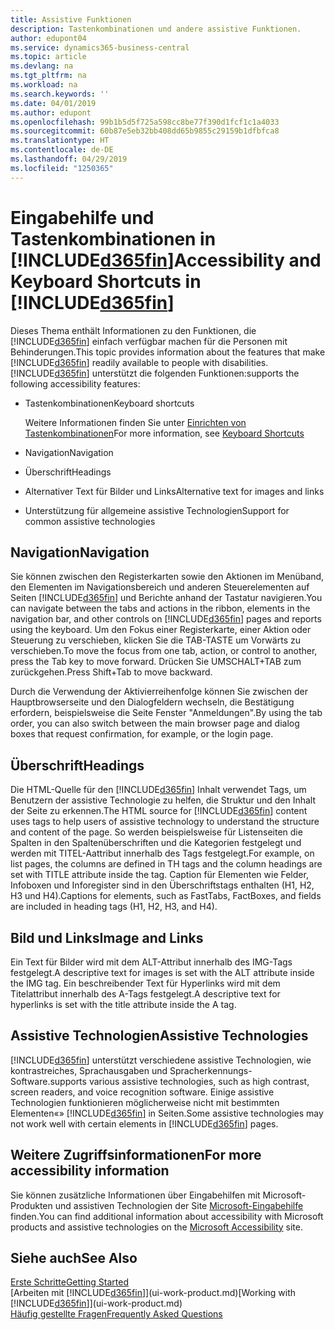 ```yaml
---
title: Assistive Funktionen
description: Tastenkombinationen und andere assistive Funktionen.
author: edupont04
ms.service: dynamics365-business-central
ms.topic: article
ms.devlang: na
ms.tgt_pltfrm: na
ms.workload: na
ms.search.keywords: ''
ms.date: 04/01/2019
ms.author: edupont
ms.openlocfilehash: 99b1b5d5f725a598cc8be77f390d1fcf1c1a4033
ms.sourcegitcommit: 60b87e5eb32bb408dd65b9855c29159b1dfbfca8
ms.translationtype: HT
ms.contentlocale: de-DE
ms.lasthandoff: 04/29/2019
ms.locfileid: "1250365"
---
```

# <a name="accessibility-and-keyboard-shortcuts-in-included365finincludesd365finmdmd"></a><span data-ttu-id="61f2d-103">Eingabehilfe und Tastenkombinationen in [!INCLUDE[d365fin](includes/d365fin_md.md)]</span><span class="sxs-lookup"><span data-stu-id="61f2d-103">Accessibility and Keyboard Shortcuts in [!INCLUDE[d365fin](includes/d365fin_md.md)]</span></span>
<span data-ttu-id="61f2d-104">Dieses Thema enthält Informationen zu den Funktionen, die [!INCLUDE[d365fin](includes/d365fin_md.md)] einfach verfügbar machen für die Personen mit Behinderungen.</span><span class="sxs-lookup"><span data-stu-id="61f2d-104">This topic provides information about the features that make [!INCLUDE[d365fin](includes/d365fin_md.md)] readily available to people with disabilities.</span></span> [!INCLUDE[d365fin](includes/d365fin_md.md)] <span data-ttu-id="61f2d-105">unterstützt die folgenden Funktionen:</span><span class="sxs-lookup"><span data-stu-id="61f2d-105">supports the following accessibility features:</span></span>  

-   <span data-ttu-id="61f2d-106">Tastenkombinationen</span><span class="sxs-lookup"><span data-stu-id="61f2d-106">Keyboard shortcuts</span></span>

    <span data-ttu-id="61f2d-107">Weitere Informationen finden Sie unter [Einrichten von Tastenkombinationen](keyboard-shortcuts.md)</span><span class="sxs-lookup"><span data-stu-id="61f2d-107">For more information, see [Keyboard Shortcuts](keyboard-shortcuts.md)</span></span>

-   <span data-ttu-id="61f2d-108">Navigation</span><span class="sxs-lookup"><span data-stu-id="61f2d-108">Navigation</span></span>  

-   <span data-ttu-id="61f2d-109">Überschrift</span><span class="sxs-lookup"><span data-stu-id="61f2d-109">Headings</span></span>  

-   <span data-ttu-id="61f2d-110">Alternativer Text für Bilder und Links</span><span class="sxs-lookup"><span data-stu-id="61f2d-110">Alternative text for images and links</span></span>  

-   <span data-ttu-id="61f2d-111">Unterstützung für allgemeine assistive Technologien</span><span class="sxs-lookup"><span data-stu-id="61f2d-111">Support for common assistive technologies</span></span>  

<!-- moved to separate article
##  <a name="Keyboard"></a> Keyboard Shortcuts in the browser
 [!INCLUDE[d365fin](includes/d365fin_md.md)] supports the keyboard shortcuts that are supported by most web browsers. The keyboard shortcuts described here refer to the U.S. keyboard layout. The layout of the keys on other keyboards may not correspond exactly to the keys on a U.S. keyboard.  

|To do this|Press|  
|----------------|-----------|  
|To move focus to the next or previous control or element on a page, such as buttons, fields, or items in a list.|Tab, Shift+Tab|  
|To enable or access the element or control that is in focus.|Enter|  
|To scroll items up and down in a list.|Up Arrow, Down Arrow|  
|To scroll columns of an item left and right in a list.|Left Arrow, Right Arrow|  
|To open a drop-down list or look up a value for a field.|Alt+Down Arrow|  
|To move focus to the next element outside the list.|Ctrl + Enter|  
|To see the transactions that resulted in a calculated value in a field.|Alt+Right Arrow|  

-->

##  <a name="Navigation"></a> <span data-ttu-id="61f2d-112">Navigation</span><span class="sxs-lookup"><span data-stu-id="61f2d-112">Navigation</span></span>  
 <span data-ttu-id="61f2d-113">Sie können zwischen den Registerkarten sowie den Aktionen im Menüband, den Elementen im Navigationsbereich und anderen Steuerelementen auf Seiten [!INCLUDE[d365fin](includes/d365fin_md.md)] und Berichte anhand der Tastatur navigieren.</span><span class="sxs-lookup"><span data-stu-id="61f2d-113">You can navigate between the tabs and actions in the ribbon, elements in the navigation bar, and other controls on [!INCLUDE[d365fin](includes/d365fin_md.md)] pages and reports using the keyboard.</span></span> <span data-ttu-id="61f2d-114">Um den Fokus einer Registerkarte, einer Aktion oder Steuerung zu verschieben, klicken Sie die TAB-TASTE um Vorwärts zu verschieben.</span><span class="sxs-lookup"><span data-stu-id="61f2d-114">To move the focus from one tab, action, or control to another, press the Tab key to move forward.</span></span> <span data-ttu-id="61f2d-115">Drücken Sie UMSCHALT+TAB zum zurückgehen.</span><span class="sxs-lookup"><span data-stu-id="61f2d-115">Press Shift+Tab to move backward.</span></span>  

 <span data-ttu-id="61f2d-116">Durch die Verwendung der Aktivierreihenfolge können Sie zwischen der Hauptbrowserseite und den Dialogfeldern wechseln, die Bestätigung erfordern, beispielsweise die Seite Fenster "Anmeldungen".</span><span class="sxs-lookup"><span data-stu-id="61f2d-116">By using the tab order, you can also switch between the main browser page and dialog boxes that request confirmation, for example, or the login page.</span></span>  

##  <a name="Headings"></a> <span data-ttu-id="61f2d-117">Überschrift</span><span class="sxs-lookup"><span data-stu-id="61f2d-117">Headings</span></span>  
 <span data-ttu-id="61f2d-118">Die HTML-Quelle für den [!INCLUDE[d365fin](includes/d365fin_md.md)] Inhalt verwendet Tags, um Benutzern der assistive Technologie zu helfen, die Struktur und den Inhalt der Seite zu erkennen.</span><span class="sxs-lookup"><span data-stu-id="61f2d-118">The HTML source for [!INCLUDE[d365fin](includes/d365fin_md.md)] content uses tags to help users of assistive technology to understand the structure and content of the page.</span></span> <span data-ttu-id="61f2d-119">So werden beispielsweise für Listenseiten die Spalten in den Spaltenüberschriften und die Kategorien festgelegt und werden mit TITEL-Aattribut innerhalb des Tags festgelegt.</span><span class="sxs-lookup"><span data-stu-id="61f2d-119">For example, on list pages, the columns are defined in TH tags and the column headings are set with TITLE attribute inside the tag.</span></span> <span data-ttu-id="61f2d-120">Caption für Elementen wie Felder, Infoboxen und Inforegister sind in den Überschriftstags enthalten (H1, H2, H3 und H4).</span><span class="sxs-lookup"><span data-stu-id="61f2d-120">Captions for elements, such as FastTabs, FactBoxes, and fields are included in heading tags (H1, H2, H3, and H4).</span></span>  

##  <a name="Images"></a> <span data-ttu-id="61f2d-121">Bild und Links</span><span class="sxs-lookup"><span data-stu-id="61f2d-121">Image and Links</span></span>  
 <span data-ttu-id="61f2d-122">Ein Text für Bilder wird mit dem ALT-Attribut innerhalb des IMG-Tags festgelegt.</span><span class="sxs-lookup"><span data-stu-id="61f2d-122">A descriptive text for images is set with the ALT attribute inside the IMG tag.</span></span> <span data-ttu-id="61f2d-123">Ein beschreibender Text für Hyperlinks wird mit dem Titelattribut innerhalb des A-Tags festgelegt.</span><span class="sxs-lookup"><span data-stu-id="61f2d-123">A descriptive text for hyperlinks is set with the title attribute inside the A tag.</span></span>  

##  <a name="AssistiveTech"></a> <span data-ttu-id="61f2d-124">Assistive Technologien</span><span class="sxs-lookup"><span data-stu-id="61f2d-124">Assistive Technologies</span></span>  
[!INCLUDE[d365fin](includes/d365fin_md.md)] <span data-ttu-id="61f2d-125">unterstützt verschiedene assistive Technologien, wie kontrastreiches, Sprachausgaben und Spracherkennungs-Software.</span><span class="sxs-lookup"><span data-stu-id="61f2d-125">supports various assistive technologies, such as high contrast, screen readers, and voice recognition software.</span></span> <span data-ttu-id="61f2d-126">Einige assistive Technologien funktionieren möglicherweise nicht mit bestimmten Elementen«» [!INCLUDE[d365fin](includes/d365fin_md.md)] in Seiten.</span><span class="sxs-lookup"><span data-stu-id="61f2d-126">Some assistive technologies may not work well with certain elements in [!INCLUDE[d365fin](includes/d365fin_md.md)] pages.</span></span>  

## <a name="for-more-accessibility-information"></a><span data-ttu-id="61f2d-127">Weitere Zugriffsinformationen</span><span class="sxs-lookup"><span data-stu-id="61f2d-127">For more accessibility information</span></span>  
<span data-ttu-id="61f2d-128">Sie können zusätzliche Informationen über Eingabehilfen mit Microsoft-Produkten und assistiven Technologien der Site [Microsoft-Eingabehilfe](https://go.microsoft.com/fwlink/?LinkId=262160) finden.</span><span class="sxs-lookup"><span data-stu-id="61f2d-128">You can find additional information about accessibility with Microsoft products and assistive technologies on the [Microsoft Accessibility](https://go.microsoft.com/fwlink/?LinkId=262160) site.</span></span>

## <a name="see-also"></a><span data-ttu-id="61f2d-129">Siehe auch</span><span class="sxs-lookup"><span data-stu-id="61f2d-129">See Also</span></span>
[<span data-ttu-id="61f2d-130">Erste Schritte</span><span class="sxs-lookup"><span data-stu-id="61f2d-130">Getting Started</span></span>](product-get-started.md)  
<span data-ttu-id="61f2d-131">[Arbeiten mit [!INCLUDE[d365fin](includes/d365fin_md.md)]](ui-work-product.md)</span><span class="sxs-lookup"><span data-stu-id="61f2d-131">[Working with [!INCLUDE[d365fin](includes/d365fin_md.md)]](ui-work-product.md)</span></span>  
[<span data-ttu-id="61f2d-132">Häufig gestellte Fragen</span><span class="sxs-lookup"><span data-stu-id="61f2d-132">Frequently Asked Questions</span></span>](across-faq.md)  
